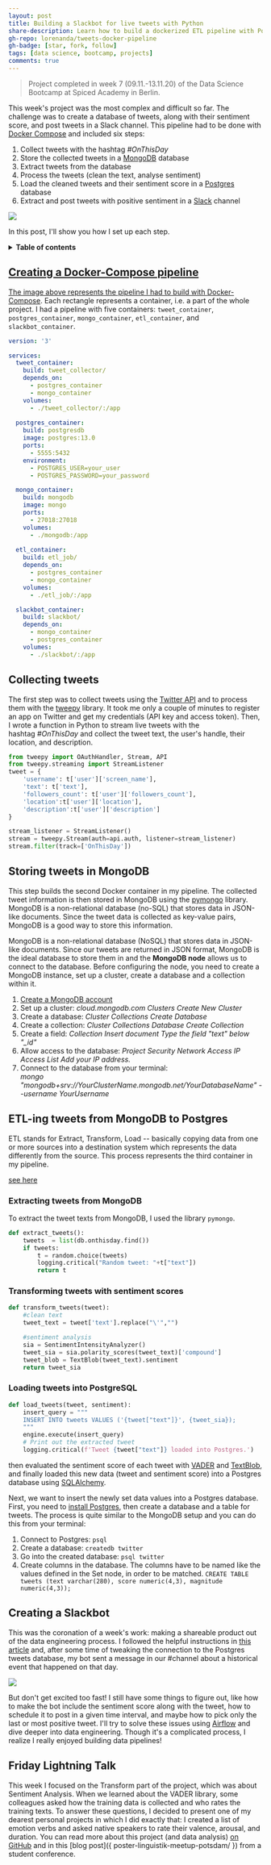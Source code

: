 ```yaml
---
layout: post
title: Building a Slackbot for live tweets with Python
share-description: Learn how to build a dockerized ETL pipeline with Postgres, MongoDB, and analyze tweets sentiment with Python.
gh-repo: lorenanda/tweets-docker-pipeline
gh-badge: [star, fork, follow]
tags: [data science, bootcamp, projects]
comments: true
---
```


>Project completed in week 7 (09.11.-13.11.20) of the Data Science Bootcamp at Spiced Academy in Berlin.

This week's project was the most complex and difficult so far. The challenge was to create a database of tweets, along with their sentiment score, and post tweets in a Slack channel. This pipeline had to be done with [Docker Compose](https://docs.docker.com/compose/) and included six steps:

1. Collect tweets with the hashtag *#OnThisDay*
2. Store the collected tweets in a [MongoDB](https://www.mongodb.com/) database
3. Extract tweets from the database
4. Process the tweets (clean the text, analyse sentiment)
5. Load the cleaned tweets and their sentiment score in a [Postgres](https://www.postgresql.org/) database
6. Extract and post tweets with positive sentiment in a [Slack](https://slack.com/intl/en-de/) channel

![](https://lorenaciutacu.files.wordpress.com/2020/11/20201113_1724016109705519843710741-e1605456158415.jpg?w=1024)

In this post, I'll show you how I set up each step.

<details>
    <summary><strong>Table of contents</strong></summary>
    <a href= "#creating-a-docker-compose-pipeline">Creating a Docker-Compose pipeline</a><br>
    <a href= "#collecting-tweets">Collecting tweets</a><br>
    <a href= "#storing-tweets-in-mongodb">Storing tweets in MongoDB</a><br>
    <a href= "#etl-ing-tweets-from-mongodb-to-postgres">ETL-ing tweets from MongoDB to Postgres</a><br>
    <a href= "#creating-a-slackbot">Creating a Slackbot</a><br>
    <a href= "#friday-lightning-talk">Friday Lightning Talk/a>
</details>

## Creating a Docker-Compose pipeline

The image above represents the pipeline I had to build with [Docker-Compose](https://docs.docker.com/compose/). Each rectangle represents a container, i.e. a part of the whole project. I had a pipeline with five containers: `tweet_container`, `postgres_container`, `mongo_container`, `etl_container`, and `slackbot_container`.

```yml
version: '3'

services:
  tweet_container:
    build: tweet_collector/
    depends_on:
      - postgres_container
      - mongo_container
    volumes:
      - ./tweet_collector/:/app
  
  postgres_container:
    build: postgresdb
    image: postgres:13.0
    ports:
      - 5555:5432
    environment:
      - POSTGRES_USER=your_user
      - POSTGRES_PASSWORD=your_password

  mongo_container:
    build: mongodb
    image: mongo
    ports:
      - 27018:27018
    volumes:
      - ./mongodb:/app
  
  etl_container:
    build: etl_job/
    depends_on:
      - postgres_container
      - mongo_container
    volumes:
      - ./etl_job/:/app

  slackbot_container:
    build: slackbot/
    depends_on:
      - mongo_container
      - postgres_container
    volumes:
      - ./slackbot/:/app
```
## Collecting tweets

[](https://github.com/lorenanda/tweets-docker-pipeline/tree/main/docker-compose/tweet_collector)

The first step was to collect tweets using the [Twitter API](https://developer.twitter.com/en/docs/twitter-api) and to process them with the [tweepy](https://www.tweepy.org/) library. It took me only a couple of minutes to register an app on Twitter and get my credentials (API key and access token). Then, I wrote a function in Python to stream live tweets with the hashtag *#OnThisDay* and collect the tweet text, the user's handle, their location, and description.

```python
from tweepy import OAuthHandler, Stream, API
from tweepy.streaming import StreamListener
tweet = {
    'username': t['user']['screen_name'],
    'text': t['text'],
    'followers_count': t['user']['followers_count'],
    'location':t['user']['location'],
    'description':t['user']['description']
}

stream_listener = StreamListener()
stream = tweepy.Stream(auth=api.auth, listener=stream_listener)
stream.filter(track=['OnThisDay'])
```

## Storing tweets in MongoDB

This step builds the second Docker container in my pipeline. The collected tweet information is then stored in MongoDB using the [pymongo](https://pymongo.readthedocs.io/en/stable/) library. MongoDB is a non-relational database (no-SQL) that stores data in JSON-like documents. Since the tweet data is collected as key-value pairs, MongoDB is a good way to store this information.

MongoDB is a non-relational database (NoSQL) that stores data in JSON-like documents. Since our tweets are returned in JSON format, MongoDB is the ideal database to store them in and the **MongoDB node** allows us to connect to the database. Before configuring the node, you need to create a MongoDB instance, set up a cluster, create a database and a collection within it.

1.  [Create a MongoDB account](https://account.mongodb.com/account/register)
2.  Set up a cluster: *cloud.mongodb.com  Clusters  Create New Cluster*
3.  Create a database: *Cluster  Collections  Create Database*
4.  Create a collection: *Cluster  Collections  Database  Create Collection*
5.  Create a field: *Collection  Insert document  Type the field "text" below "_id"*
6.  Allow access to the database: *Project  Security  Network Access  IP Access List  Add your IP address.*
7.  Connect to the database from your terminal:\
    *mongo "mongodb+srv://YourClusterName.mongodb.net/YourDatabaseName" --username YourUsername*

## ETL-ing tweets from MongoDB to Postgres

ETL stands for Extract, Transform, Load -- basically copying data from one or more sources into a destination system which represents the data differently from the source. This process represents the third container in my pipeline. 

[see here](https://github.com/lorenanda/tweets-docker-pipeline/tree/main/docker-compose/etl_job)

### Extracting tweets from MongoDB
To extract the tweet texts from MongoDB, I used the library `pymongo`.

```python
def extract_tweets():
    tweets  = list(db.onthisday.find())
    if tweets:
        t = random.choice(tweets)
        logging.critical("Random tweet: "+t["text"])
        return t
```
### Transforming tweets with sentiment scores

```python
def transform_tweets(tweet):
    #clean text
    tweet_text = tweet['text'].replace("\'","")

    #sentiment analysis
    sia = SentimentIntensityAnalyzer()
    tweet_sia = sia.polarity_scores(tweet_text)['compound']
    tweet_blob = TextBlob(tweet_text).sentiment
    return tweet_sia
```
### Loading tweets into PostgreSQL

```python
def load_tweets(tweet, sentiment):
    insert_query = """
    INSERT INTO tweets VALUES ('{tweet["text"]}', {tweet_sia});
    """
    engine.execute(insert_query)
    # Print out the extracted tweet
    logging.critical(f'Tweet {tweet["text"]} loaded into Postgres.')
```

 then evaluated the sentiment score of each tweet with [VADER](https://pypi.org/project/vaderSentiment/) and [TextBlob](https://textblob.readthedocs.io/en/dev/index.html), and finally loaded this new data (tweet and sentiment score) into a Postgres database using [SQLAlchemy](https://www.sqlalchemy.org/).

Next, we want to insert the newly set data values into a Postgres database. First, you need to [install Postgres](https://www.postgresql.org/download/), then create a database and a table for tweets. The process is quite similar to the MongoDB setup and you can do this from your terminal:

1.  Connect to Postgres: `psql`
2.  Create a database: `createdb twitter`
3. Go into the created database: `psql twitter`
4. Create columns in the database. The columns have to be named like the values defined in the Set node, in order to be matched. `CREATE TABLE tweets (text varchar(280), score numeric(4,3), magnitude numeric(4,3));`

## Creating a Slackbot
[](https://github.com/lorenanda/tweets-docker-pipeline/tree/main/docker-compose/slackbot)

This was the coronation of a week's work: making a shareable product out of the data engineering process. I followed the helpful instructions in [this article](https://slack.com/intl/en-de/help/articles/115005265703-Create-a-bot-for-your-workspace) and, after some time of tweaking the connection to the Postgres tweets database, my bot sent a message in our #channel about a historical event that happened on that day.

[![](https://lorenaciutacu.files.wordpress.com/2020/11/20201115_1759485409966206226208131.jpg?w=734)](https://lorenaciutacu.files.wordpress.com/2020/11/20201115_1759485409966206226208131.jpg)

But don't get excited too fast! I still have some things to figure out, like how to make the bot include the sentiment score along with the tweet, how to schedule it to post in a given time interval, and maybe how to pick only the last or most positive tweet. I'll try to solve these issues using [Airflow](https://airflow.apache.org/) and dive deeper into data engineering. Though it's a complicated process, I realize I really enjoyed building data pipelines!

## Friday Lightning Talk

This week I focused on the Transform part of the project, which was about Sentiment Analysis. When we learned about the VADER library, some colleagues asked how the training data is collected and who rates the training texts. To answer these questions, I decided to present one of my dearest personal projects in which I did exactly that: I created a list of emotion verbs and asked native speakers to rate their valence, arousal, and duration. You can read more about this project (and data analysis) [on GitHub](https://github.com/lorenanda/psych-verbs) and in this [blog post]({ poster-linguistik-meetup-potsdam/ }) from a student conference.